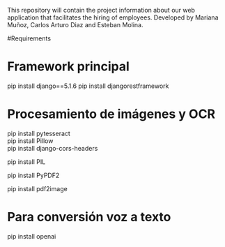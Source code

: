 This repository will contain the project information about our web application that facilitates the hiring of employees. Developed by Mariana Muñoz, Carlos Arturo Diaz and Esteban Molina.

#Requirements
# Framework principal
pip install django==5.1.6
pip install djangorestframework 
# Procesamiento de imágenes y OCR
pip install pytesseract   
pip install Pillow  
pip install django-cors-headers 

pip install PIL

pip install PyPDF2

pip install pdf2image

# Para conversión voz a texto
pip install openai    

